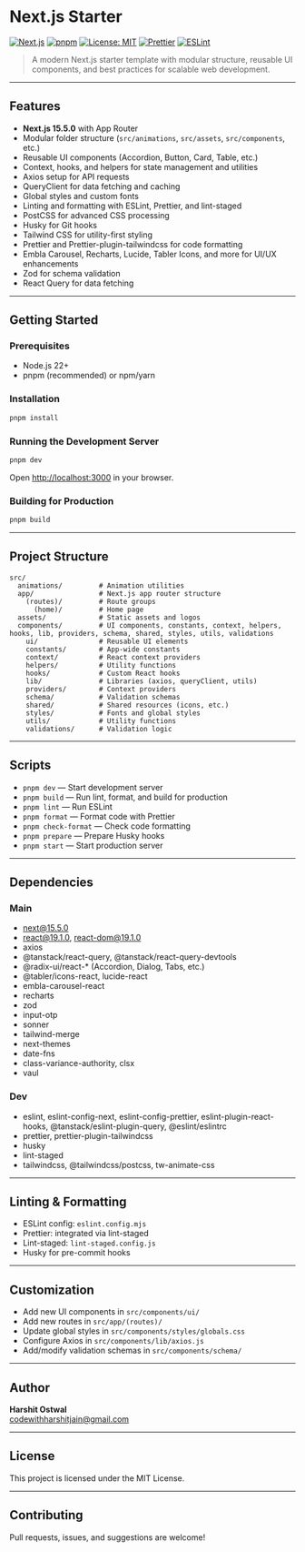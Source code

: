 # Next.js Starter

[![Next.js](https://img.shields.io/badge/Next.js-16%2B-blue?logo=next.js)](https://nextjs.org/)
[![pnpm](https://img.shields.io/badge/pnpm-%E2%9C%94-green?logo=pnpm)](https://pnpm.io/)
[![License: MIT](https://img.shields.io/badge/License-MIT-yellow.svg)](LICENSE)
[![Prettier](https://img.shields.io/badge/code_style-prettier-ff69b4.svg?logo=prettier)](https://prettier.io/)
[![ESLint](https://img.shields.io/badge/linting-eslint-blue?logo=eslint)](https://eslint.org/)

> A modern Next.js starter template with modular structure, reusable UI components, and best practices for scalable web development.

---

## Features

- **Next.js 15.5.0** with App Router
- Modular folder structure (`src/animations`, `src/assets`, `src/components`, etc.)
- Reusable UI components (Accordion, Button, Card, Table, etc.)
- Context, hooks, and helpers for state management and utilities
- Axios setup for API requests
- QueryClient for data fetching and caching
- Global styles and custom fonts
- Linting and formatting with ESLint, Prettier, and lint-staged
- PostCSS for advanced CSS processing
- Husky for Git hooks
- Tailwind CSS for utility-first styling
- Prettier and Prettier-plugin-tailwindcss for code formatting
- Embla Carousel, Recharts, Lucide, Tabler Icons, and more for UI/UX enhancements
- Zod for schema validation
- React Query for data fetching

---

## Getting Started

### Prerequisites

- Node.js 22+
- pnpm (recommended) or npm/yarn

### Installation

```bash
pnpm install
```

### Running the Development Server

```bash
pnpm dev
```

Open [http://localhost:3000](http://localhost:3000) in your browser.

### Building for Production

```bash
pnpm build
```

---

## Project Structure

```text
src/
  animations/         # Animation utilities
  app/                # Next.js app router structure
    (routes)/         # Route groups
      (home)/         # Home page
  assets/             # Static assets and logos
  components/         # UI components, constants, context, helpers, hooks, lib, providers, schema, shared, styles, utils, validations
    ui/               # Reusable UI elements
    constants/        # App-wide constants
    context/          # React context providers
    helpers/          # Utility functions
    hooks/            # Custom React hooks
    lib/              # Libraries (axios, queryClient, utils)
    providers/        # Context providers
    schema/           # Validation schemas
    shared/           # Shared resources (icons, etc.)
    styles/           # Fonts and global styles
    utils/            # Utility functions
    validations/      # Validation logic
```

---

## Scripts

- `pnpm dev` — Start development server
- `pnpm build` — Run lint, format, and build for production
- `pnpm lint` — Run ESLint
- `pnpm format` — Format code with Prettier
- `pnpm check-format` — Check code formatting
- `pnpm prepare` — Prepare Husky hooks
- `pnpm start` — Start production server

---

## Dependencies

### Main

- next@15.5.0
- react@19.1.0, react-dom@19.1.0
- axios
- @tanstack/react-query, @tanstack/react-query-devtools
- @radix-ui/react-\* (Accordion, Dialog, Tabs, etc.)
- @tabler/icons-react, lucide-react
- embla-carousel-react
- recharts
- zod
- input-otp
- sonner
- tailwind-merge
- next-themes
- date-fns
- class-variance-authority, clsx
- vaul

### Dev

- eslint, eslint-config-next, eslint-config-prettier, eslint-plugin-react-hooks, @tanstack/eslint-plugin-query, @eslint/eslintrc
- prettier, prettier-plugin-tailwindcss
- husky
- lint-staged
- tailwindcss, @tailwindcss/postcss, tw-animate-css

---

## Linting & Formatting

- ESLint config: `eslint.config.mjs`
- Prettier: integrated via lint-staged
- Lint-staged: `lint-staged.config.js`
- Husky for pre-commit hooks

---

## Customization

- Add new UI components in `src/components/ui/`
- Add new routes in `src/app/(routes)/`
- Update global styles in `src/components/styles/globals.css`
- Configure Axios in `src/components/lib/axios.js`
- Add/modify validation schemas in `src/components/schema/`

---

## Author

**Harshit Ostwal**  
[codewithharshitjain@gmail.com](mailto:codewithharshitjain@gmail.com)

---

## License

This project is licensed under the MIT License.

---

## Contributing

Pull requests, issues, and suggestions are welcome!
